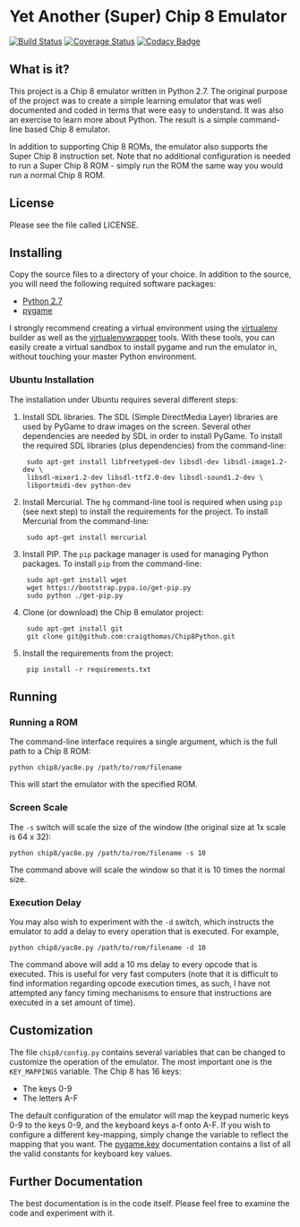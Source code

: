 # Yet Another (Super) Chip 8 Emulator

[![Build Status](https://travis-ci.org/craigthomas/Chip8Python.svg?branch=master)](https://travis-ci.org/craigthomas/Chip8Python) 
[![Coverage Status](https://coveralls.io/repos/github/craigthomas/Chip8Python/badge.svg?branch=master)](https://coveralls.io/github/craigthomas/Chip8Python?branch=master) 
[![Codacy Badge](https://api.codacy.com/project/badge/Grade/f100b6deb9bf4729a2c55ef12fb695c9)](https://www.codacy.com/app/craig-thomas/Chip8Python?utm_source=github.com&amp;utm_medium=referral&amp;utm_content=craigthomas/Chip8Python&amp;utm_campaign=Badge_Grade)

## What is it?

This project is a Chip 8 emulator written in Python 2.7. The original purpose
of the project was to create a simple learning emulator that was well
documented and coded in terms that were easy to understand. It was also an
exercise to learn more about Python. The result is a simple command-line
based Chip 8 emulator.

In addition to supporting Chip 8 ROMs, the emulator also supports the
Super Chip 8 instruction set. Note that no additional configuration is
needed to run a Super Chip 8 ROM - simply run the ROM the same way you
would run a normal Chip 8 ROM.


## License

Please see the file called LICENSE.


## Installing

Copy the source files to a directory of your choice. In addition to
the source, you will need the following required software packages:

* [Python 2.7](http://www.python.org)
* [pygame](http://http://www.pygame.org)

I strongly recommend creating a virtual environment using the 
[virtualenv](http://pypi.python.org/pypi/virtualenv) builder as well as the
[virtualenvwrapper](https://bitbucket.org/dhellmann/virtualenvwrapper) tools.
With these tools, you can easily create a virtual sandbox to install pygame
and run the emulator in, without touching your master Python environment.

### Ubuntu Installation

The installation under Ubuntu requires several different steps:

1) Install SDL libraries. The SDL (Simple DirectMedia Layer) libraries are 
used by PyGame to draw images on the screen. Several other dependencies are
needed by SDL in order to install PyGame. To install the required SDL 
libraries (plus dependencies) from the command-line:

        sudo apt-get install libfreetype6-dev libsdl-dev libsdl-image1.2-dev \ 
        libsdl-mixer1.2-dev libsdl-ttf2.0-dev libsdl-sound1.2-dev \
        libportmidi-dev python-dev
    
2) Install Mercurial. The `hg` command-line tool is required when using 
`pip` (see next step) to install the requirements for the project. To
install Mercurial from the command-line:

        sudo apt-get install mercurial
    
3) Install PIP. The `pip` package manager is used for managing Python
packages. To install `pip` from the command-line:

        sudo apt-get install wget
        wget https://bootstrap.pypa.io/get-pip.py
        sudo python ./get-pip.py
        
4) Clone (or download) the Chip 8 emulator project:

        sudo apt-get install git
        git clone git@github.com:craigthomas/Chip8Python.git
        
5) Install the requirements from the project:

        pip install -r requirements.txt


## Running

### Running a ROM

The command-line interface requires a single argument, which is the full
path to a Chip 8 ROM:

    python chip8/yac8e.py /path/to/rom/filename

This will start the emulator with the specified ROM.

### Screen Scale

The `-s` switch will scale the size of the window (the original size at 1x
scale is 64 x 32):

    python chip8/yac8e.py /path/to/rom/filename -s 10

The command above will scale the window so that it is 10 times the normal
size.

### Execution Delay

You may also wish to experiment with the `-d` switch, which instructs
the emulator to add a delay to every operation that is executed. For example,

    python chip8/yac8e.py /path/to/rom/filename -d 10

The command above will add a 10 ms delay to every opcode that is executed.
This is useful for very fast computers (note that it is difficult to find
information regarding opcode execution times, as such, I have not attempted
any fancy timing mechanisms to ensure that instructions are executed in a
set amount of time).


## Customization

The file `chip8/config.py` contains several variables that can be changed to
customize the operation of the emulator. The most important one is the 
`KEY_MAPPINGS` variable. The Chip 8 has 16 keys:

* The keys 0-9
* The letters A-F

The default configuration of the emulator will map the keypad numeric keys
0-9 to the keys 0-9, and the keyboard keys a-f onto A-F. If you wish to 
configure a different key-mapping, simply change the variable to reflect
the mapping that you want. The [pygame.key](http://pygame.readthedocs.org/en/latest/ref/key.html)
documentation contains a list of all the valid constants for keyboard
key values.


## Further Documentation

The best documentation is in the code itself. Please feel free to examine the
code and experiment with it. 
